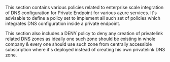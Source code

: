 This section contains various policies related to enterprise scale integration of DNS configuration for Private Endpoint for various azure services.
It's advisable to define a policy set to implement all such set of policies which integrates DNS configuration inside a private endpoint.

This section also includes a DENY policy to deny any creation of privatelink related DNS zones as ideally one such zone should be existing in whole company & every one should use such zone from centrally accessible subscription where it's deployed instead of creating his own privatelink DNS zone.
